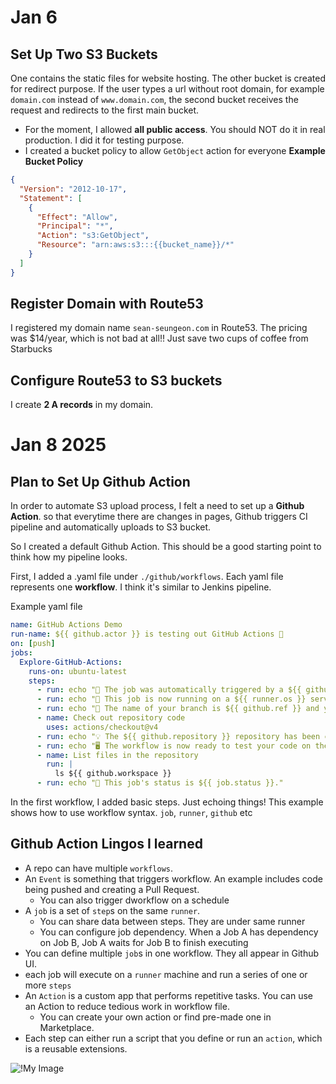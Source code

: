# Jan 6

## Set Up Two S3 Buckets
One contains the static files for website hosting. The other bucket is created for redirect purpose. If the user types a url without root domain, for example `domain.com` instead of `www.domain.com`, the second bucket receives the request and redirects to the first main bucket.
- For the moment, I allowed **all public access**. You should NOT do it in real production. I did it for testing purpose.
- I created a bucket policy to allow `GetObject` action for everyone
**Example Bucket Policy**
```json
{
  "Version": "2012-10-17",
  "Statement": [
    {
      "Effect": "Allow",
      "Principal": "*",
      "Action": "s3:GetObject",
      "Resource": "arn:aws:s3:::{{bucket_name}}/*"
    }
  ]
}
```

## Register Domain with Route53
I registered my domain name `sean-seungeon.com` in Route53. The pricing was $14/year, which is not bad at all!! Just save two cups of coffee from Starbucks

## Configure Route53 to S3 buckets
I create **2 A records** in my domain.

# Jan 8 2025

## Plan to Set Up Github Action
In order to automate S3 upload process, I felt a need to set up a **Github Action**. so that everytime there are changes in pages, Github triggers CI pipeline and automatically uploads to S3 bucket.

So I created a default Github Action. This should be a good starting point to think how my pipeline looks.

First, I added a .yaml file under `./github/workflows`. Each yaml file represents one **workflow**. I think it's similar to Jenkins pipeline.

Example yaml file

```yaml
name: GitHub Actions Demo
run-name: ${{ github.actor }} is testing out GitHub Actions 🚀
on: [push]
jobs:
  Explore-GitHub-Actions:
    runs-on: ubuntu-latest
    steps:
      - run: echo "🎉 The job was automatically triggered by a ${{ github.event_name }} event."
      - run: echo "🐧 This job is now running on a ${{ runner.os }} server hosted by GitHub!"
      - run: echo "🔎 The name of your branch is ${{ github.ref }} and your repository is ${{ github.repository }}."
      - name: Check out repository code
        uses: actions/checkout@v4
      - run: echo "💡 The ${{ github.repository }} repository has been cloned to the runner."
      - run: echo "🖥️ The workflow is now ready to test your code on the runner."
      - name: List files in the repository
        run: |
          ls ${{ github.workspace }}
      - run: echo "🍏 This job's status is ${{ job.status }}."
```

In the first workflow, I added basic steps. Just echoing things! This example shows how to use workflow syntax. `job`, `runner`, `github` etc

## Github Action Lingos I learned

- A repo can have multiple `workflows`.
- An `Event` is something that triggers workflow. An example includes code being pushed and creating a Pull Request.
	- You can also trigger dworkflow on a schedule
- A `job` is a set of `step`s on the same `runner`.
	- You can share data between steps. They are under same runner
	- You can configure job dependency. When a Job A has dependency on Job B, Job A waits for Job B to finish executing
- You can define multiple `job`s in one workflow. They all appear in Github UI.
- each job will execute on a `runner` machine and run a series of one or more `steps`
- An `Action` is a custom app that performs repetitive tasks. You can use an Action to reduce tedious work in workflow file.
	- You can create your own action or find pre-made one in Marketplace.
- Each step can either run a script that you define or run an `action`, which is a reusable extensions.

![!My Image](https://docs.github.com/assets/cb-25535/mw-1440/images/help/actions/overview-actions-simple.webp)

